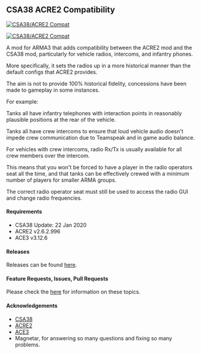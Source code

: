 ## CSA38 ACRE2 Compatibility
<p align="left">
    <a href="https://github.com/Drofseh/CSA38_ACRE2_Compat/releases/latest">
        <img src="https://i.imgur.com/4Yx75rs.png" alt="CSA38/ACRE2 Compat">
    </a>
</p>
<p align="left">
    <a href="https://github.com/Drofseh/CSA38_ACRE2_Compat/releases/latest">
        <img src="https://img.shields.io/badge/Version-1.0.0-blue.svg" alt="CSA38/ACRE2 Compat">
    </a>
</p>
A mod for ARMA3 that adds compatibility between the ACRE2 mod and the CSA38 mod, particularly for vehicle radios, intercoms, and infantry phones.

More specifically, it sets the radios up in a more historical manner than the default configs that ACRE2 provides.

The aim is not to provide 100% historical fidelity, concessions have been made to gameplay in some instances.

For example:

Tanks all have infantry telephones with interaction points in reasonably plausible positions at the rear of the vehicle.

Tanks all have crew intercoms to ensure that loud vehicle audio doesn't impede crew communication due to Teamspeak and in game audio balance.

For vehicles with crew intercoms, radio Rx/Tx is usually available for all crew members over the intercom.

This means that you won't be forced to have a player in the radio operators seat all the time, and that tanks can be effectively crewed with a minimum number of players for smaller ARMA groups.

The correct radio operator seat must still be used to access the radio GUI and change radio frequencies.

#### Requirements
* CSA38 Update: 22 Jan 2020
* ACRE2 v2.6.2.996
* ACE3 v3.12.6

#### Releases
Releases can be found [here](https://github.com/Drofseh/CSA38_ACRE2_Compat/releases).

#### Feature Requests, Issues, Pull Requests
Please check the [here](https://github.com/Drofseh/CSA38_ACRE2_Compat/blob/master/.github/CONTRIBUTING.md) for information on these topics.

#### Acknowledgements
* [CSA38](https://steamcommunity.com/workshop/filedetails/?id=641305739)
* [ACRE2](https://github.com/IDI-Systems/acre2)
* [ACE3](https://github.com/acemod/ACE3)
* Magnetar, for answering so many questions and fixing so many problems.
